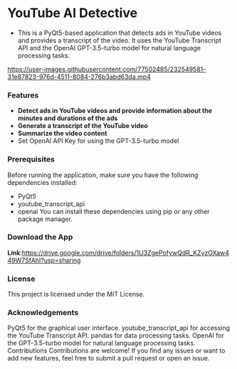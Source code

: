 # YouTube AI Detective

* This is a PyQt5-based application that detects ads in YouTube videos and provides a transcript of the video. It uses the YouTube Transcript API and the OpenAI GPT-3.5-turbo model for natural language processing tasks.



https://user-images.githubusercontent.com/77502485/232549581-31e87823-976d-4511-8084-276b3abd63da.mp4





### Features
* **Detect ads in YouTube videos and provide information about the minutes and durations of the ads**
* **Generate a transcript of the YouTube video**
* **Summarize the video content**
* Set OpenAI API Key for using the GPT-3.5-turbo model
### Prerequisites
Before running the application, make sure you have the following dependencies installed:

* PyQt5
* youtube_transcript_api
* openai
You can install these dependencies using pip or any other package manager.

### Download the App 
**Link**:https://drive.google.com/drive/folders/1U3ZgePofywQdR_KZyzOXaw449W7SfAhI?usp=sharing

### License
This project is licensed under the MIT License.

### Acknowledgements
PyQt5 for the graphical user interface.
youtube_transcript_api for accessing the YouTube Transcript API.
pandas for data processing tasks.
OpenAI for the GPT-3.5-turbo model for natural language processing tasks.
Contributions
Contributions are welcome! If you find any issues or want to add new features, feel free to submit a pull request or open an issue.

